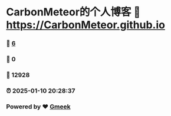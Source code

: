 # CarbonMeteor的个人博客 :link: https://CarbonMeteor.github.io 
### :page_facing_up: [6](https://CarbonMeteor.github.io/tag.html) 
### :speech_balloon: 0 
### :hibiscus: 12928 
### :alarm_clock: 2025-01-10 20:28:37 
### Powered by :heart: [Gmeek](https://github.com/Meekdai/Gmeek)
